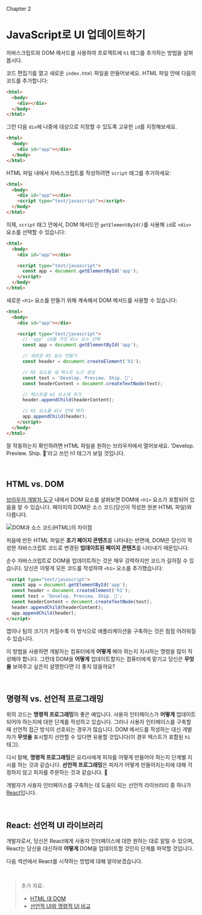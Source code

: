 Chapter 2

# JavaScript로 UI 업데이트하기

자바스크립트와 DOM 메서드를 사용하여 프로젝트에 `h1` 태그를 추가하는 방법을 살펴봅시다.

코드 편집기를 열고 새로운 `index.html` 파일을 만들어보세요. HTML 파일 안에 다음의 코드를 추가합니다:

```html
<html>
  <body>
    <div></div>
  </body>
</html>
```

그런 다음 `div`에 나중에 대상으로 지정할 수 있도록 고유한 `id`를 지정해보세요.

```html
<html>
  <body>
    <div id="app"></div>
  </body>
</html>
```

HTML 파일 내에서 자바스크립트를 작성하려면 `script` 태그를 추가하세요:

```html
<html>
  <body>
    <div id="app"></div>
    <script type="text/javascript"></script>
  </body>
</html>
```

이제, `script` 태그 안에서, DOM 메서드인 `getElementById()`를 사용해 `id`로 `<div>` 요소를 선택할 수 있습니다:

```html
<html>
  <body>
    <div id="app"></div>

    <script type="text/javascript">
      const app = document.getElementById('app');
    </script>
  </body>
</html>
```

새로운 `<h1>` 요소를 만들기 위해 계속해서 DOM 메서드를 사용할 수 있습니다:

```html
<html>
  <body>
    <div id="app"></div>

    <script type="text/javascript">
      // 'app' id를 가진 div 요소 선택
      const app = document.getElementById('app');

      // 새로운 H1 요소 만들기
      const header = document.createElement('h1');

      // H1 요소용 새 텍스트 노드 생성
      const text = 'Develop. Preview. Ship. 🚀';
      const headerContent = document.createTextNode(text);

      // 텍스트를 H1 요소에 추가
      header.appendChild(headerContent);

      // H1 요소를 div 안에 배치
      app.appendChild(header);
    </script>
  </body>
</html>
```

잘 작동하는지 확인하려면 HTML 파일을 원하는 브라우저에서 열어보세요. 'Develop. Preview. Ship. 🚀'라고 쓰인 h1 태그가 보일 것입니다.

&nbsp;

## HTML vs. DOM

[브라우저 개발자 도구](https://developer.chrome.com/docs/devtools/overview/) 내에서 DOM 요소를 살펴보면 DOM에 `<h1>` 요소가 포함되어 있음을 알 수 있습니다. 페이지의 DOM은 소스 코드(당신이 작성한 원본 HTML 파일)와 다릅니다.

![DOM과 소스 코드(HTML)의 차이점](https://nextjs.org/_next/image?url=%2Fstatic%2Fimages%2Flearn%2Ffoundations%2Fsource-code.png&w=1920&q=75&dpl=dpl_68SyDasVh5cW8stCg4cSvM4vtq44)

처음에 만든 HTML 파일은 **초기 페이지 콘텐츠**를 나타내는 반면에, DOM은 당신이 작성한 자바스크립트 코드로 변경된 **업데이트된 페이지 콘텐츠**를 나타내기 때문입니다.

순수 자바스크립트로 DOM을 업데이트하는 것은 매우 강력하지만 코드가 길어질 수 있습니다. 당신은 이렇게 모든 코드를 작성하여 `<h1>` 요소를 추가했습니다:

```html
<script type="text/javascript">
  const app = document.getElementById('app');
  const header = document.createElement('h1');
  const text = 'Develop. Preview. Ship. 🚀';
  const headerContent = document.createTextNode(text);
  header.appendChild(headerContent);
  app.appendChild(header);
</script>
```

앱이나 팀의 크기가 커질수록 이 방식으로 애플리케이션을 구축하는 것은 점점 어려워질 수 있습니다.

이 방법을 사용하면 개발자는 컴퓨터에게 **어떻게** 해야 하는지 지시하는 명령을 많이 작성해야 합니다. 그런데 DOM을 **어떻게** 업데이트할지는 컴퓨터에게 맡기고 당신은 **무엇을** 보여주고 싶은지 설명한다면 더 좋지 않을까요?

&nbsp;

## 명령적 vs. 선언적 프로그래밍

위의 코드는 **명령적 프로그래밍**의 좋은 예입니다. 사용자 인터페이스가 **어떻게** 업데이트되어야 하는지에 대한 단계를 작성하고 있습니다. 그러나 사용자 인터페이스를 구축할 때 선언적 접근 방식이 선호되는 경우가 많습니다. DOM 메서드를 작성하는 대신 개발자가 **무엇을** 표시할지 선언할 수 있다면 유용할 것입니다(이 경우 텍스트가 포함된 `h1` 태그).

다시 말해, **명령적 프로그래밍**은 요리사에게 피자를 어떻게 만들어야 하는지 단계별 지시를 하는 것과 같습니다. **선언적 프로그래밍**은 피자가 어떻게 만들어지는지에 대해 걱정하지 않고 피자를 주문하는 것과 같습니다. 🍕

개발자가 사용자 인터페이스를 구축하는 데 도움이 되는 선언적 라이브러리 중 하나가 [React](https://react.dev/)입니다.

&nbsp;

## React: 선언적 UI 라이브러리

개발자로서, 당신은 React에게 사용자 인터페이스에 대한 원하는 대로 알릴 수 있으며, React는 당신을 대신하여 **어떻게** DOM을 업데이트할 것인지 단계를 파악할 것입니다.

다음 섹션에서 React를 시작하는 방법에 대해 알아보겠습니다.

&nbsp;

> 추가 자료:
>
> - [HTML 대 DOM](https://developer.chrome.com/docs/devtools/dom/#appendix)
> - [선언적 UI와 명령적 UI 비교](https://react.dev/learn/reacting-to-input-with-state#how-declarative-ui-compares-to-imperative)
